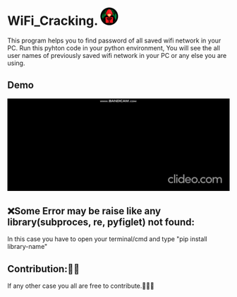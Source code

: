 # WiFi_Cracking. <img src='https://github.com/Muhammad-Shaheer-khan/WiFi_Cracking./blob/master/images/WC.png' height=40>
  
This program helps you to find password of all saved wifi network in your PC.
Run this pyhton code in your python environment, You will see the all user names of previously saved wifi network in your PC or any else you are using.

## Demo 
<img src='https://github.com/Muhammad-Shaheer-khan/WiFi_Cracking./blob/master/images/wifi-cracking_1YIFoBgi_Trim.gif' >

## ❌Some Error may be raise like any library(subproces, re, pyfiglet) not found:
In this case you have to open your terminal/cmd and type "pip install library-name" 
## Contribution:👦🏻
If any other case you all are free to contribute.👨🏻‍💻

